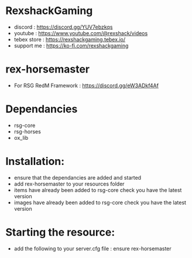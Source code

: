 # RexshackGaming
- discord : https://discord.gg/YUV7ebzkqs
- youtube : https://www.youtube.com/@rexshack/videos
- tebex store : https://rexshackgaming.tebex.io/
- support me : https://ko-fi.com/rexshackgaming

# rex-horsemaster
- For RSG RedM Framework : https://discord.gg/eW3ADkf4Af

# Dependancies
- rsg-core
- rsg-horses
- ox_lib

# Installation:
- ensure that the dependancies are added and started
- add rex-horsemaster to your resources folder
- items have already been added to rsg-core check you have the latest version
- images have already been added to rsg-core check you have the latest version

# Starting the resource:
- add the following to your server.cfg file : ensure rex-horsemaster
